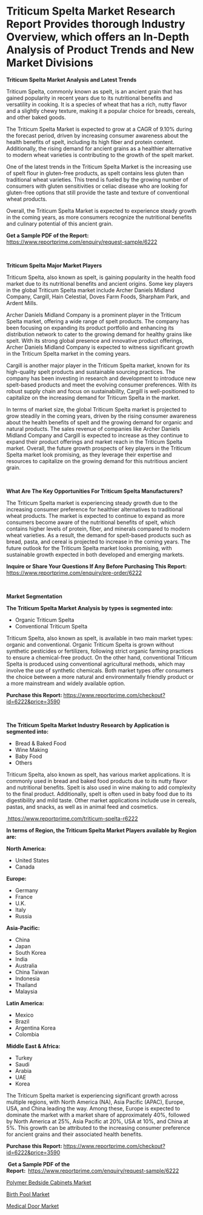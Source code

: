 <p><h1>Triticum Spelta Market Research Report Provides thorough Industry Overview, which offers an In-Depth Analysis of Product Trends and New Market Divisions</h1></p><p><strong>Triticum Spelta Market Analysis and Latest Trends</strong></p>
<p><p>Triticum Spelta, commonly known as spelt, is an ancient grain that has gained popularity in recent years due to its nutritional benefits and versatility in cooking. It is a species of wheat that has a rich, nutty flavor and a slightly chewy texture, making it a popular choice for breads, cereals, and other baked goods.</p><p>The Triticum Spelta Market is expected to grow at a CAGR of 9.10% during the forecast period, driven by increasing consumer awareness about the health benefits of spelt, including its high fiber and protein content. Additionally, the rising demand for ancient grains as a healthier alternative to modern wheat varieties is contributing to the growth of the spelt market.</p><p>One of the latest trends in the Triticum Spelta Market is the increasing use of spelt flour in gluten-free products, as spelt contains less gluten than traditional wheat varieties. This trend is fueled by the growing number of consumers with gluten sensitivities or celiac disease who are looking for gluten-free options that still provide the taste and texture of conventional wheat products.</p><p>Overall, the Triticum Spelta Market is expected to experience steady growth in the coming years, as more consumers recognize the nutritional benefits and culinary potential of this ancient grain.</p></p>
<p><strong>Get a Sample PDF of the Report:&nbsp;</strong> <a href="https://www.reportprime.com/enquiry/request-sample/6222">https://www.reportprime.com/enquiry/request-sample/6222</a></p>
<p>&nbsp;</p>
<p><strong>Triticum Spelta Major Market Players</strong></p>
<p><p>Triticum Spelta, also known as spelt, is gaining popularity in the health food market due to its nutritional benefits and ancient origins. Some key players in the global Triticum Spelta market include Archer Daniels Midland Company, Cargill, Hain Celestial, Doves Farm Foods, Sharpham Park, and Ardent Mills. </p><p>Archer Daniels Midland Company is a prominent player in the Triticum Spelta market, offering a wide range of spelt products. The company has been focusing on expanding its product portfolio and enhancing its distribution network to cater to the growing demand for healthy grains like spelt. With its strong global presence and innovative product offerings, Archer Daniels Midland Company is expected to witness significant growth in the Triticum Spelta market in the coming years.</p><p>Cargill is another major player in the Triticum Spelta market, known for its high-quality spelt products and sustainable sourcing practices. The company has been investing in research and development to introduce new spelt-based products and meet the evolving consumer preferences. With its robust supply chain and focus on sustainability, Cargill is well-positioned to capitalize on the increasing demand for Triticum Spelta in the market.</p><p>In terms of market size, the global Triticum Spelta market is projected to grow steadily in the coming years, driven by the rising consumer awareness about the health benefits of spelt and the growing demand for organic and natural products. The sales revenue of companies like Archer Daniels Midland Company and Cargill is expected to increase as they continue to expand their product offerings and market reach in the Triticum Spelta market. Overall, the future growth prospects of key players in the Triticum Spelta market look promising, as they leverage their expertise and resources to capitalize on the growing demand for this nutritious ancient grain.</p></p>
<p>&nbsp;</p>
<p><strong>What Are The Key Opportunities For Triticum Spelta Manufacturers?</strong></p>
<p><p>The Triticum Spelta market is experiencing steady growth due to the increasing consumer preference for healthier alternatives to traditional wheat products. The market is expected to continue to expand as more consumers become aware of the nutritional benefits of spelt, which contains higher levels of protein, fiber, and minerals compared to modern wheat varieties. As a result, the demand for spelt-based products such as bread, pasta, and cereal is projected to increase in the coming years. The future outlook for the Triticum Spelta market looks promising, with sustainable growth expected in both developed and emerging markets.</p></p>
<p><strong>Inquire or Share Your Questions If Any Before Purchasing This Report:</strong> <a href="https://www.reportprime.com/enquiry/pre-order/6222">https://www.reportprime.com/enquiry/pre-order/6222</a></p>
<p>&nbsp;</p>
<p><strong>Market Segmentation</strong></p>
<p><strong>The Triticum Spelta Market Analysis by types is segmented into:</strong></p>
<p><ul><li>Organic Triticum Spelta</li><li>Conventional Triticum Spelta</li></ul></p>
<p><p>Triticum Spelta, also known as spelt, is available in two main market types: organic and conventional. Organic Triticum Spelta is grown without synthetic pesticides or fertilizers, following strict organic farming practices to ensure a chemical-free product. On the other hand, conventional Triticum Spelta is produced using conventional agricultural methods, which may involve the use of synthetic chemicals. Both market types offer consumers the choice between a more natural and environmentally friendly product or a more mainstream and widely available option.</p></p>
<p><strong>Purchase this Report:&nbsp;</strong><a href="https://www.reportprime.com/checkout?id=6222&price=3590">https://www.reportprime.com/checkout?id=6222&price=3590</a></p>
<p>&nbsp;</p>
<p><strong>The Triticum Spelta Market Industry Research by Application is segmented into:</strong></p>
<p><ul><li>Bread & Baked Food</li><li>Wine Making</li><li>Baby Food</li><li>Others</li></ul></p>
<p><p>Triticum Spelta, also known as spelt, has various market applications. It is commonly used in bread and baked food products due to its nutty flavor and nutritional benefits. Spelt is also used in wine making to add complexity to the final product. Additionally, spelt is often used in baby food due to its digestibility and mild taste. Other market applications include use in cereals, pastas, and snacks, as well as in animal feed and cosmetics.</p></p>
<p><a href="https://www.reportprime.com/triticum-spelta-r6222">&nbsp;https://www.reportprime.com/triticum-spelta-r6222</a></p>
<p><strong>In terms of Region, the Triticum Spelta Market Players available by Region are:</strong></p>
<p>
    <p> <strong> North America: </strong>
        <ul>
            <li>United States</li>
            <li>Canada</li>
        </ul>
        </p> 
    <p> <strong> Europe: </strong>
        <ul>
            <li>Germany</li>
            <li>France</li>
            <li>U.K.</li>
            <li>Italy</li>
            <li>Russia</li>
        </ul>
        </p> 
    <p> <strong> Asia-Pacific: </strong>
        <ul>
            <li>China</li>
            <li>Japan</li>
            <li>South Korea</li>
            <li>India</li>
            <li>Australia</li>
            <li>China Taiwan</li>
            <li>Indonesia</li>
            <li>Thailand</li>
            <li>Malaysia</li>
        </ul>
        </p> 
    <p> <strong> Latin America: </strong>
        <ul>
            <li>Mexico</li>
            <li>Brazil</li>
            <li>Argentina Korea</li>
            <li>Colombia</li>
        </ul>
        </p> 
    <p> <strong> Middle East & Africa: </strong>
        <ul>
            <li>Turkey</li>
            <li>Saudi</li>
            <li>Arabia</li>
            <li>UAE</li>
            <li>Korea</li>
        </ul>
    </p>
    </p>
<p><p>The Triticum Spelta market is experiencing significant growth across multiple regions, with North America (NA), Asia Pacific (APAC), Europe, USA, and China leading the way. Among these, Europe is expected to dominate the market with a market share of approximately 40%, followed by North America at 25%, Asia Pacific at 20%, USA at 10%, and China at 5%. This growth can be attributed to the increasing consumer preference for ancient grains and their associated health benefits.</p></p>
<p><strong>Purchase this Report: </strong><a href="https://www.reportprime.com/checkout?id=6222&price=3590">https://www.reportprime.com/checkout?id=6222&price=3590</a></p>
<p>&nbsp;<strong>Get a Sample PDF of the Report:&nbsp;&nbsp;</strong><a href="https://www.reportprime.com/enquiry/request-sample/6222">https://www.reportprime.com/enquiry/request-sample/6222</a></p>
<p><strong></strong></p>
<p><p><a href="https://issuu.com/reportprime-2/docs/polymer-bedside-cabinets-market-size-2030.pptx">Polymer Bedside Cabinets Market</a></p><p><a href="https://issuu.com/reportprime-2/docs/birth-pool-market-size-2030.pptx">Birth Pool Market</a></p><p><a href="https://issuu.com/reportprime-2/docs/medical-door-market-size-2030.pptx">Medical Door Market</a></p></p>